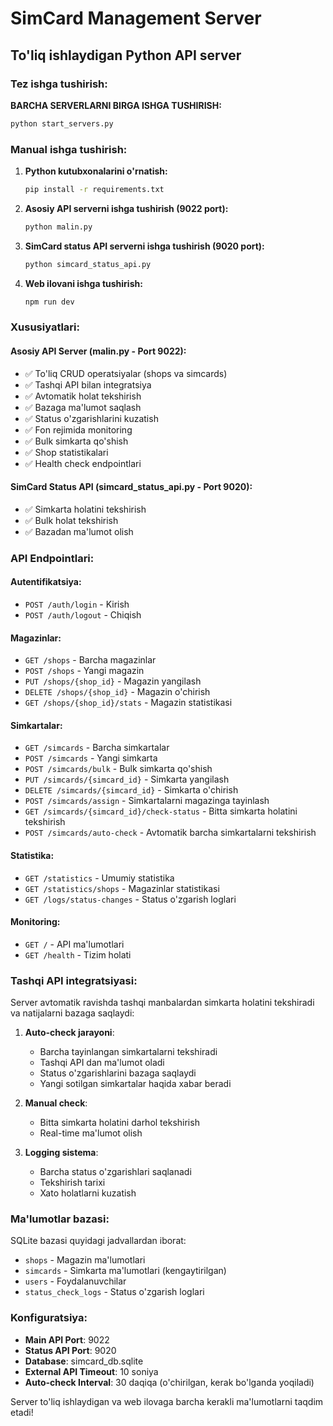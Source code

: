 # SimCard Management Server

## To'liq ishlaydigan Python API server

### Tez ishga tushirish:

**BARCHA SERVERLARNI BIRGA ISHGA TUSHIRISH:**
```bash
python start_servers.py
```

### Manual ishga tushirish:

1. **Python kutubxonalarini o'rnatish:**
   ```bash
   pip install -r requirements.txt
   ```

2. **Asosiy API serverni ishga tushirish (9022 port):**
   ```bash
   python malin.py
   ```

3. **SimCard status API serverni ishga tushirish (9020 port):**
   ```bash
   python simcard_status_api.py
   ```

4. **Web ilovani ishga tushirish:**
   ```bash
   npm run dev
   ```

### Xususiyatlari:

#### Asosiy API Server (malin.py - Port 9022):
- ✅ To'liq CRUD operatsiyalar (shops va simcards)
- ✅ Tashqi API bilan integratsiya
- ✅ Avtomatik holat tekshirish
- ✅ Bazaga ma'lumot saqlash
- ✅ Status o'zgarishlarini kuzatish
- ✅ Fon rejimida monitoring
- ✅ Bulk simkarta qo'shish
- ✅ Shop statistikalari
- ✅ Health check endpointlari

#### SimCard Status API (simcard_status_api.py - Port 9020):
- ✅ Simkarta holatini tekshirish
- ✅ Bulk holat tekshirish
- ✅ Bazadan ma'lumot olish

### API Endpointlari:

#### Autentifikatsiya:
- `POST /auth/login` - Kirish
- `POST /auth/logout` - Chiqish

#### Magazinlar:
- `GET /shops` - Barcha magazinlar
- `POST /shops` - Yangi magazin
- `PUT /shops/{shop_id}` - Magazin yangilash
- `DELETE /shops/{shop_id}` - Magazin o'chirish
- `GET /shops/{shop_id}/stats` - Magazin statistikasi

#### Simkartalar:
- `GET /simcards` - Barcha simkartalar
- `POST /simcards` - Yangi simkarta
- `POST /simcards/bulk` - Bulk simkarta qo'shish
- `PUT /simcards/{simcard_id}` - Simkarta yangilash
- `DELETE /simcards/{simcard_id}` - Simkarta o'chirish
- `POST /simcards/assign` - Simkartalarni magazinga tayinlash
- `GET /simcards/{simcard_id}/check-status` - Bitta simkarta holatini tekshirish
- `POST /simcards/auto-check` - Avtomatik barcha simkartalarni tekshirish

#### Statistika:
- `GET /statistics` - Umumiy statistika
- `GET /statistics/shops` - Magazinlar statistikasi
- `GET /logs/status-changes` - Status o'zgarish loglari

#### Monitoring:
- `GET /` - API ma'lumotlari
- `GET /health` - Tizim holati

### Tashqi API integratsiyasi:

Server avtomatik ravishda tashqi manbalardan simkarta holatini tekshiradi va natijalarni bazaga saqlaydi:

1. **Auto-check jarayoni**: 
   - Barcha tayinlangan simkartalarni tekshiradi
   - Tashqi API dan ma'lumot oladi
   - Status o'zgarishlarini bazaga saqlaydi
   - Yangi sotilgan simkartalar haqida xabar beradi

2. **Manual check**:
   - Bitta simkarta holatini darhol tekshirish
   - Real-time ma'lumot olish

3. **Logging sistema**:
   - Barcha status o'zgarishlari saqlanadi
   - Tekshirish tarixi
   - Xato holatlarni kuzatish

### Ma'lumotlar bazasi:

SQLite bazasi quyidagi jadvallardan iborat:
- `shops` - Magazin ma'lumotlari
- `simcards` - Simkarta ma'lumotlari (kengaytirilgan)
- `users` - Foydalanuvchilar
- `status_check_logs` - Status o'zgarish loglari

### Konfiguratsiya:

- **Main API Port**: 9022
- **Status API Port**: 9020  
- **Database**: simcard_db.sqlite
- **External API Timeout**: 10 soniya
- **Auto-check Interval**: 30 daqiqa (o'chirilgan, kerak bo'lganda yoqiladi)

Server to'liq ishlaydigan va web ilovaga barcha kerakli ma'lumotlarni taqdim etadi!